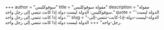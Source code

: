 +++
author = "سوفوكليس"
title = "مقولة سوفوكليس"
description = "مقولة سوفوكليس: الدولة ليست دولة إذا كانت تنتمي إلى رجل واحد."
quote = '''الدولة ليست دولة إذا كانت تنتمي إلى رجل واحد.''' 
slug = "الدولة-ليست-دولة-إذا-كانت-تنتمي-إلى-رجل-واحد"
+++
الدولة ليست دولة إذا كانت تنتمي إلى رجل واحد.
